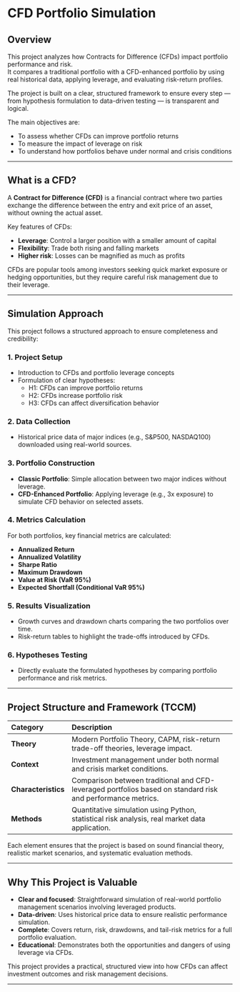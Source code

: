 # CFD Portfolio Simulation

## Overview

This project analyzes how Contracts for Difference (CFDs) impact portfolio performance and risk.  
It compares a traditional portfolio with a CFD-enhanced portfolio by using real historical data, applying leverage, and evaluating risk-return profiles.

The project is built on a clear, structured framework to ensure every step — from hypothesis formulation to data-driven testing — is transparent and logical.

The main objectives are:
- To assess whether CFDs can improve portfolio returns
- To measure the impact of leverage on risk
- To understand how portfolios behave under normal and crisis conditions

---

## What is a CFD?

A **Contract for Difference (CFD)** is a financial contract where two parties exchange the difference between the entry and exit price of an asset, without owning the actual asset.

Key features of CFDs:
- **Leverage**: Control a larger position with a smaller amount of capital
- **Flexibility**: Trade both rising and falling markets
- **Higher risk**: Losses can be magnified as much as profits

CFDs are popular tools among investors seeking quick market exposure or hedging opportunities, but they require careful risk management due to their leverage.

---

## Simulation Approach

This project follows a structured approach to ensure completeness and credibility:

### 1. Project Setup
- Introduction to CFDs and portfolio leverage concepts
- Formulation of clear hypotheses:
  - H1: CFDs can improve portfolio returns
  - H2: CFDs increase portfolio risk
  - H3: CFDs can affect diversification behavior

### 2. Data Collection
- Historical price data of major indices (e.g., S&P500, NASDAQ100) downloaded using real-world sources.

### 3. Portfolio Construction
- **Classic Portfolio**: Simple allocation between two major indices without leverage.
- **CFD-Enhanced Portfolio**: Applying leverage (e.g., 3x exposure) to simulate CFD behavior on selected assets.

### 4. Metrics Calculation
For both portfolios, key financial metrics are calculated:
- **Annualized Return**
- **Annualized Volatility**
- **Sharpe Ratio**
- **Maximum Drawdown**
- **Value at Risk (VaR 95%)**
- **Expected Shortfall (Conditional VaR 95%)**

### 5. Results Visualization
- Growth curves and drawdown charts comparing the two portfolios over time.
- Risk-return tables to highlight the trade-offs introduced by CFDs.

### 6. Hypotheses Testing
- Directly evaluate the formulated hypotheses by comparing portfolio performance and risk metrics.

---

## Project Structure and Framework (TCCM)

| Category | Description |
|:---|:---|
| **Theory** | Modern Portfolio Theory, CAPM, risk-return trade-off theories, leverage impact. |
| **Context** | Investment management under both normal and crisis market conditions. |
| **Characteristics** | Comparison between traditional and CFD-leveraged portfolios based on standard risk and performance metrics. |
| **Methods** | Quantitative simulation using Python, statistical risk analysis, real market data application. |

Each element ensures that the project is based on sound financial theory, realistic market scenarios, and systematic evaluation methods.

---

## Why This Project is Valuable

- **Clear and focused**: Straightforward simulation of real-world portfolio management scenarios involving leveraged products.
- **Data-driven**: Uses historical price data to ensure realistic performance simulation.
- **Complete**: Covers return, risk, drawdowns, and tail-risk metrics for a full portfolio evaluation.
- **Educational**: Demonstrates both the opportunities and dangers of using leverage via CFDs.

This project provides a practical, structured view into how CFDs can affect investment outcomes and risk management decisions.

---
